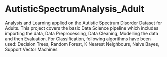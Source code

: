 # AutisticSpectrumAnalysis_Adult
Analysis and Learning applied on the Autistic Spectrum Disorder Dataset for Adults.
This project covers the basic Data Science pipeline which includes importing the data, Data Preprocessing, Data Cleaning, Modelling the data and then Evaluation.
For Classification, following algorithms have been used:
 Decision Trees,
 Random Forest,
 K Nearest Neighbours,
 Naive Bayes,
 Support Vector Machines
